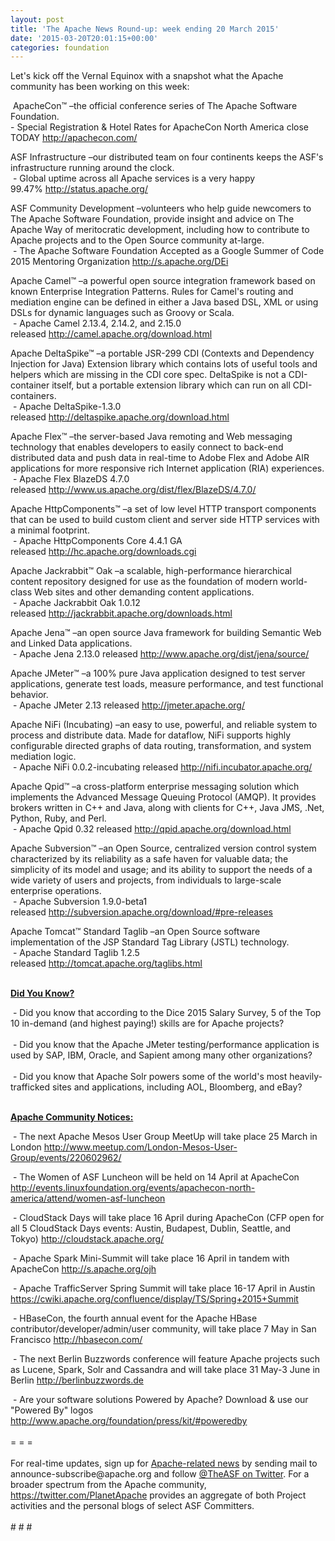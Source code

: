 ```yaml
---
layout: post
title: 'The Apache News Round-up: week ending 20 March 2015'
date: '2015-03-20T20:01:15+00:00'
categories: foundation
---
```

<div>Let's kick off the Vernal Equinox with a snapshot what the Apache community has been working on this week:</div> 
  <p>&nbsp;ApacheCon™ –the official conference series of The Apache Software Foundation.<br />- Special Registration &amp; Hotel Rates for ApacheCon North America close TODAY&nbsp;<a href="http://apachecon.com/">http://apachecon.com/</a></p> 
  <div>ASF Infrastructure –our distributed team on four continents keeps the ASF's infrastructure running around the clock.<br />&nbsp;- Global uptime across all Apache services is a very happy 99.47%&nbsp;<a href="http://status.apache.org/">http://status.apache.org/</a></div> 
  <div> 
    <p>ASF Community Development&nbsp;–volunteers who help guide newcomers to The Apache Software Foundation, provide insight and advice on The Apache Way of meritocratic development, including how to contribute to Apache projects and to the Open Source community at-large.<br />&nbsp;- The Apache Software Foundation Accepted as a Google Summer of Code 2015 Mentoring Organization&nbsp;<span style="white-space: pre-wrap;"><a href="http://s.apache.org/DEi">http://s.apache.org/DEi</a></span></p> 
    <p>Apache Camel™ –a powerful open source integration framework based on known Enterprise Integration Patterns. Rules for Camel's routing and mediation engine can be defined in either a Java based DSL, XML or using DSLs for dynamic languages such as Groovy or Scala.<br />&nbsp;-&nbsp;Apache Camel 2.13.4, 2.14.2, and 2.15.0 released&nbsp;<a href="http://camel.apache.org/download.html">http://camel.apache.org/download.html</a></p> 
    <p>Apache DeltaSpike™ –a portable JSR-299 CDI (Contexts and Dependency Injection for Java) Extension library which contains lots of useful tools and helpers which are missing in the CDI core spec. DeltaSpike is not a CDI-container itself, but a portable extension library which can run on all CDI-containers.<br />&nbsp;- Apache DeltaSpike-1.3.0 released&nbsp;<a href="http://deltaspike.apache.org/download.html%20">http://deltaspike.apache.org/download.html</a> </p> 
    <p>Apache Flex™ –the server-based Java remoting and Web messaging technology that enables developers to easily connect to back-end distributed data and push data in real-time to Adobe Flex and Adobe AIR applications for more responsive rich Internet application (RIA) experiences.<br />&nbsp;- Apache Flex BlazeDS 4.7.0 released&nbsp;<a href="http://www.us.apache.org/dist/flex/BlazeDS/4.7.0/">http://www.us.apache.org/dist/flex/BlazeDS/4.7.0/</a></p>Apache HttpComponents™ –a set of low level HTTP transport components that can be used to build custom client and server side HTTP services with a minimal footprint.<br />&nbsp;- Apache HttpComponents Core 4.4.1 GA released&nbsp;<a href="http://hc.apache.org/downloads.cgi">http://hc.apache.org/downloads.cgi</a> 
    <p>Apache Jackrabbit™ Oak –a scalable, high-performance hierarchical content repository designed for use as the foundation of modern world-class Web sites and other demanding content applications.<br />&nbsp;-&nbsp;Apache Jackrabbit Oak 1.0.12 released&nbsp;<a href="http://jackrabbit.apache.org/downloads.html">http://jackrabbit.apache.org/downloads.html</a></p> 
    <p>Apache Jena™ –an open source Java framework for building Semantic Web and Linked Data applications.<br />&nbsp;- Apache Jena 2.13.0 released&nbsp;<a href="http://www.apache.org/dist/jena/source/">http://www.apache.org/dist/jena/source/</a></p> 
    <p>Apache JMeter™ –a 100% pure Java application designed to test server applications, generate test loads, measure performance, and test functional behavior.<br />&nbsp;- Apache JMeter 2.13 released&nbsp;<a href="http://jmeter.apache.org/">http://jmeter.apache.org/</a></p> 
    <p>Apache NiFi (Incubating)&nbsp;–an easy to use, powerful, and reliable system to process and distribute data. Made for dataflow, NiFi supports highly configurable directed graphs of data routing, transformation, and system mediation logic.<br />&nbsp;-&nbsp;Apache NiFi 0.0.2-incubating released&nbsp;<a href="http://nifi.incubator.apache.org/">http://nifi.incubator.apache.org/</a></p> 
    <p>Apache Qpid™ –a cross-platform enterprise messaging solution which implements the Advanced Message Queuing Protocol (AMQP). It provides brokers written in C++ and Java, along with clients for C++, Java JMS, .Net, Python, Ruby, and Perl.<br />&nbsp;- Apache Qpid 0.32 released&nbsp;<a href="http://qpid.apache.org/download.html">http://qpid.apache.org/download.html</a></p> 
    <p>Apache Subversion™ –an Open Source, centralized version control system characterized by its reliability as a safe haven for valuable data; the simplicity of its model and usage; and its ability to support the needs of a wide variety of users and projects, from individuals to large-scale enterprise operations.<br />&nbsp;- Apache Subversion 1.9.0-beta1 released&nbsp;<a href="http://subversion.apache.org/download/#pre-releases">http://subversion.apache.org/download/#pre-releases</a></p> 
  </div> 
  <p> </p> 
  <div> 
    <p>Apache Tomcat™ Standard Taglib –an Open Source software implementation of the JSP Standard Tag Library (JSTL) technology.<br />&nbsp;- Apache Standard Taglib 1.2.5 released&nbsp;<a href="http://tomcat.apache.org/taglibs.html">http://tomcat.apache.org/taglibs.html</a></p> 
    <p><b><u><br />Did You Know?</u></b></p> 
  </div> 
  <div>&nbsp;- Did you know that according to the Dice 2015 Salary Survey, 5 of the Top 10 in-demand (and highest paying!) skills are for Apache projects?</div> 
  <div><br /></div> 
  <div>&nbsp;- Did you know that the Apache JMeter testing/performance application is used by SAP, IBM, Oracle, and Sapient among many other organizations?</div> 
  <div><br /></div> 
  <div>&nbsp;- Did you know that Apache Solr powers some of the world's most heavily-trafficked sites and applications, including AOL, Bloomberg, and eBay?</div> 
  <div><br /></div> 
  <div> 
    <p><b><u>Apache Community Notices:</u></b></p> 
    <p><b><u></u></b>&nbsp;- The next Apache Mesos User Group MeetUp will take place 25 March in London <a href="http://www.meetup.com/London-Mesos-User-Group/events/220602962/">http://www.meetup.com/London-Mesos-User-Group/events/220602962/</a></p> 
  </div> 
  <div> 
    <p>&nbsp;- The Women of ASF Luncheon will be held on 14 April at ApacheCon <a href="http://events.linuxfoundation.org/events/apachecon-north-america/attend/women-asf-luncheon">http://events.linuxfoundation.org/events/apachecon-north-america/attend/women-asf-luncheon</a></p> 
  </div> 
  <div> 
    <p>&nbsp;-&nbsp;CloudStack Days will take place 16 April during ApacheCon (CFP open for all 5 CloudStack Days events: Austin, Budapest, Dublin, Seattle, and Tokyo)&nbsp;<a href="http://cloudstack.apache.org/">http://cloudstack.apache.org/</a></p> 
    <p>&nbsp;- Apache Spark Mini-Summit will take place 16 April in tandem with ApacheCon <a href="http://s.apache.org/ojh">http://s.apache.org/ojh</a></p> 
  </div> 
  <div>&nbsp;- Apache TrafficServer Spring Summit will take place 16-17 April in Austin <a href="https://cwiki.apache.org/confluence/display/TS/Spring+2015+Summit">https://cwiki.apache.org/confluence/display/TS/Spring+2015+Summit</a></div> 
  <p>&nbsp;- HBaseCon, the fourth annual event for the Apache HBase contributor/developer/admin/user community, will take place 7 May in San Francisco <a href="http://hbasecon.com/">http://hbasecon.com/</a></p> 
  <div> 
    <p>&nbsp;- The next Berlin Buzzwords conference will feature Apache projects such as Lucene, Spark, Solr and Cassandra and will take place 31 May-3 June in Berlin <a href="http://berlinbuzzwords.de/">http://berlinbuzzwords.de</a></p> 
  </div> 
  <div>&nbsp;- Are your software solutions Powered by Apache? Download &amp; use our &quot;Powered By&quot; logos <a href="http://www.apache.org/foundation/press/kit/#poweredby">http://www.apache.org/foundation/press/kit/#poweredby</a></div> 
  <div><br /></div> 
  <div>= = =</div> 
  <div><br /></div> 
  <div>For real-time updates, sign up for <a href="http://mail-archives.apache.org/mod_mbox/www-announce/">Apache-related news</a> by sending mail to announce-subscribe@apache.org and follow <a href="https://twitter.com/TheASF">@TheASF on Twitter</a>. For a broader spectrum from the Apache community, <a href="https://twitter.com/PlanetApache">https://twitter.com/PlanetApache</a> provides an aggregate of both Project activities and the personal blogs of select ASF Committers.</div> 
  <div><br /></div> 
  <div># # #</div>
